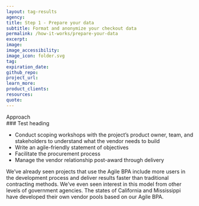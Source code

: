 ```yaml
---
layout: tag-results
agency:
title: Step 1 - Prepare your data
subtitle: Format and anonymize your checkout data
permalink: /how-it-works/prepare-your-data
excerpt: 
image:
image_accessibility: 
image_icon: folder.svg
tag: 
expiration_date:
github_repo:
project_url: 
learn_more:
product_clients:
resources:
quote:
---
```



<div class="small-caps">Approach</div>
### Test heading


- Conduct scoping workshops with the project’s product owner, team, and stakeholders to understand what the vendor needs to build
- Write an agile-friendly statement of objectives
- Facilitate the procurement process
- Manage the vendor relationship post-award through delivery

We’ve already seen projects that use the Agile BPA include more users in the development process and deliver results faster than traditional contracting methods. We’ve even seen interest in this model from other levels of government agencies. The states of California and Mississippi have developed their own vendor pools based on our Agile BPA.
